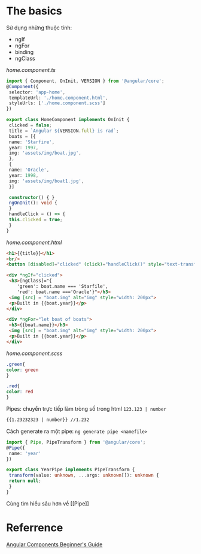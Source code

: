 

# The basics
Sử dụng những thuộc tính:
-  ngIf
-  ngFor
-  binding
-  ngClass

*home.component.ts*
````ts
import { Component, OnInit, VERSION } from '@angular/core';
@Component({
 selector: 'app-home',
 templateUrl: './home.component.html',
 styleUrls: ['./home.component.scss']
})

export class HomeComponent implements OnInit {
 clicked = false;
 title = `Angular ${VERSION.full} is rad`;
 boats = [{
 name: 'Starfire',
 year: 1997,
 img: 'assets/img/boat.jpg',
 },
 {
 name: 'Oracle',
 year: 1998,
 img: 'assets/img/boat1.jpg',
 }]

 constructor() { }
 ngOnInit(): void {
 }
 handleClick = () => {
 this.clicked = true;
 }
}
````

*home.component.html*
````html
<h1>{{title}}</h1>
<br/>
<button [disabled]="clicked" (click)="handleClick()" style="text-transform: capitalize">Click me</button>

<div *ngIf="clicked">
 <h3>[ngClass]="{
 	'green': boat.name === 'Starfile',
	'red': boat.name ==='Oracle'}"</h3>
 <img [src] = "boat.img" alt="img" style="width: 200px">
 <p>Built in {{boat.year}}</p>
</div>

<div *ngFor="let boat of boats">
 <h3>{{boat.name}}</h3>
 <img [src] = "boat.img" alt="img" style="width: 200px">
 <p>Built in {{boat.year}}</p>
</div>
````

*home.component.scss*
````scss
.green{
color: green
}

.red{
color: red
}
````

Pipes: chuyển trực tiếp làm tròng số trong html `123.123 | number`

````html
{{1.23232323 | number}} //1.232
````

Cách generate ra một pipe: `ng generate pipe <namefile>`
````ts
import { Pipe, PipeTransform } from '@angular/core';
@Pipe({
 name: 'year'
})

export class YearPipe implements PipeTransform {
 transform(value: unknown, ...args: unknown[]): unknown {
 return null;
 }
}
````
Cùng tìm hiểu sâu hơn về [[Pipe]]
# Referrence
[Angular Components Beginner's Guide](https://www.youtube.com/watch?v=23o0evRtrFI&list=PL0vfts4VzfNiX5kG1Q8pg2JQ_SB0_ADM1&index=2&ab_channel=Fireship)